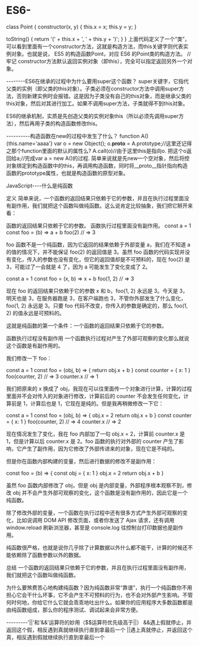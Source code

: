 # ES6-
class Point {
  constructor(x, y) {
    this.x = x;
    this.y = y;
  }

  toString() {
    return '(' + this.x + ', ' + this.y + ')';
  }
}
上面代码定义了一个“类”，可以看到里面有一个constructor方法，这就是构造方法，而this关键字则代表实例对象。也就是说，
ES5 的构造函数Point，对应 ES6 的Point类的构造方法。
//牢记
constructor方法默认返回实例对象（即this），完全可以指定返回另外一个对象。

--------ES6在继承的过程中为什么要用super这个函数？
super关键字，它指代父类的实例（即父类的this对象）。子类必须在constructor方法中调用super方法，否则新建实例时会报错。这是因为子类没有自己的this对象，而是继承父类的this对象，然后对其进行加工。如果不调用super方法，子类就得不到this对象。

ES6的继承机制，实质是先创造父类的实例对象this（所以必须先调用super方法），然后再用子类的构造函数修改this。

----------构造函数在new的过程中发生了什么？
function A(){this.name='aaaa'}
var o = new Object();
o.__proto__ = A.prototype;//这里还记得之那个function里面的默认的属性么?
A.call(o)//由于这里this是指向o.
把这个o返回给a;//完成var a = new A()的过程.
简单来说就是先new一个空对象，然后将控对象绑定到构造函数中的this，再调用构造函数，同时将__proto__指针指向构造函数的prototype属性，也就是构造函数的原型对象。


JavaScript----什么是纯函数

定义
简单来说，一个函数的返回结果只依赖于它的参数，并且在执行过程里面没有副作用，我们就把这个函数叫做纯函数。这么说肯定比较抽象，我们把它掰开来看：

函数的返回结果只依赖于它的参数。
函数执行过程里面没有副作用。
const a = 1
const foo = (b) => a + b
foo(2) // => 3

foo 函数不是一个纯函数，因为它返回的结果依赖于外部变量 a，我们在不知道 a 的值的情况下，并不能保证 foo(2) 的返回值是 3。虽然 foo 函数的代码实现并没有变化，传入的参数也没有变化，但它的返回值却是不可预料的，现在 foo(2) 是 3，可能过了一会就是 4 了，因为 a 可能发生了变化变成了 2。

const a = 1
const foo = (x, b) => x + b
foo(1, 2) // => 3

现在 foo 的返回结果只依赖于它的参数 x 和 b，foo(1, 2) 永远是 3。今天是 3，明天也是 3，在服务器跑是 3，在客户端跑也 3，不管你外部发生了什么变化，foo(1, 2) 永远是 3。只要 foo 代码不改变，你传入的参数是确定的，那么 foo(1, 2) 的值永远是可预料的。

这就是纯函数的第一个条件：一个函数的返回结果只依赖于它的参数。

函数执行过程没有副作用 
一个函数执行过程对产生了外部可观察的变化那么就说这个函数是有副作用的。

我们修改一下 foo：

const a = 1
const foo = (obj, b) => {
  return obj.x + b
}
const counter = { x: 1 }
foo(counter, 2) // => 3
counter.x // => 1

我们把原来的 x 换成了 obj，我现在可以往里面传一个对象进行计算，计算的过程里面并不会对传入的对象进行修改，计算前后的 counter 不会发生任何变化，计算前是 1，计算后也是 1，它现在是纯的。但是我再稍微修改一下它：

const a = 1
const foo = (obj, b) => {
  obj.x = 2
  return obj.x + b
}
const counter = { x: 1 }
foo(counter, 2) // => 4
counter.x // => 2

现在情况发生了变化，我在 foo 内部加了一句 obj.x = 2，计算前 counter.x 是 1，但是计算以后 counter.x 是 2。foo 函数的执行对外部的 counter 产生了影响，它产生了副作用，因为它修改了外部传进来的对象，现在它是不纯的。

但是你在函数内部构建的变量，然后进行数据的修改不是副作用：

const foo = (b) => {
  const obj = { x: 1 }
  obj.x = 2
  return obj.x + b
}

虽然 foo 函数内部修改了 obj，但是 obj 是内部变量，外部程序根本观察不到，修改 obj 并不会产生外部可观察的变化，这个函数是没有副作用的，因此它是一个纯函数。

除了修改外部的变量，一个函数在执行过程中还有很多方式产生外部可观察的变化，比如说调用 DOM API 修改页面，或者你发送了 Ajax 请求，还有调用 window.reload 刷新浏览器，甚至是 console.log 往控制台打印数据也是副作用。

纯函数很严格，也就是说你几乎除了计算数据以外什么都不能干，计算的时候还不能依赖除了函数参数以外的数据。

总结
一个函数的返回结果只依赖于它的参数，并且在执行过程里面没有副作用，我们就把这个函数叫做纯函数。

为什么要煞费苦心地构建纯函数？因为纯函数非常“靠谱”，执行一个纯函数你不用担心它会干什么坏事，它不会产生不可预料的行为，也不会对外部产生影响。不管何时何地，你给它什么它就会乖乖地吐出什么。如果你的应用程序大多数函数都是由纯函数组成，那么你的程序测试、调试起来会非常方便。

---------'||'和'&&'运算符的妙用（$$运算符优先级高于||）
&&遇上假就停止，并返回这个假，相反遇到真就继续执行直到拿最后一个
||遇上真就停止，并返回这个真，相反遇到假就继续执行直到拿最后一个

